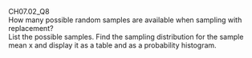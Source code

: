 CH07.02_Q8  
How many possible random samples are available when sampling with replacement?  
List the possible samples. Find the sampling distribution for the sample mean x and display it as a table and as a probability histogram.
